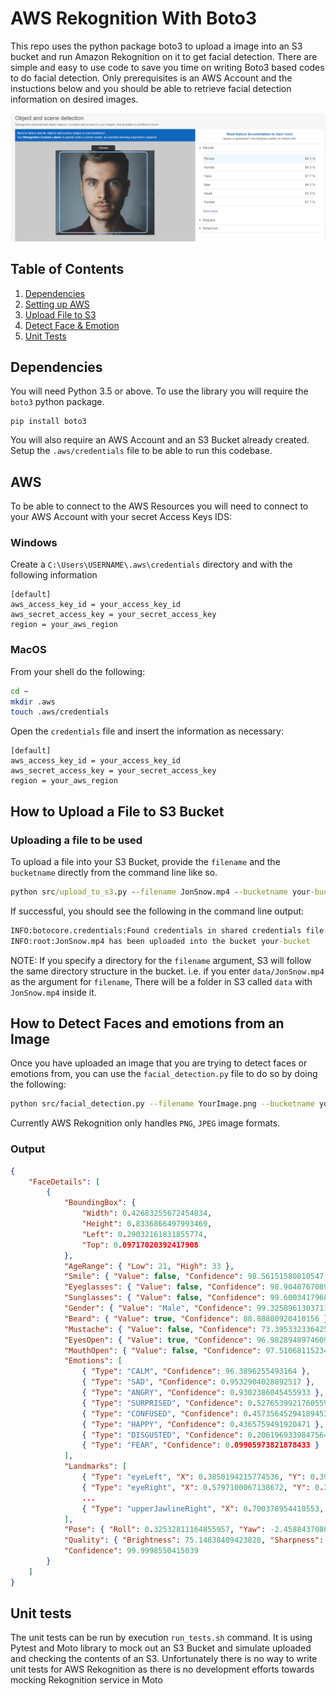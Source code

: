# AWS Rekognition With Boto3

This repo uses the python package boto3 to upload a image into an S3 bucket and run Amazon Rekognition on it to get facial detection. There are simple and easy to use code to save you time on writing Boto3 based codes to do facial detection.  Only prerequisites is an AWS Account and the instuctions below and you should be able to retrieve facial detection information on desired images. 

![alt text](images/Rekognition_face_example.PNG)

## Table of Contents
1. [Dependencies](#Dependencies)
2. [Setting up AWS](#AWS)
3. [Upload File to S3](#How-to-Upload-a-File-to-S3-Bucket)
4. [Detect Face & Emotion](#How-to-Detect-Faces-and-emotions-from-an-Image)
5. [Unit Tests](#Unit-Tests)


## Dependencies

You will need Python 3.5 or above. To use the library you will require the `boto3` python package. 

```
pip install boto3
```

You will also require an AWS Account and an S3 Bucket already created.  Setup the `.aws/credentials` file to be able to run this codebase. 

## AWS

To be able to connect to the AWS Resources you will need to connect to your AWS Account with your secret Access Keys IDS:

### Windows

Create a `C:\Users\USERNAME\.aws\credentials` directory and with the following information

```
[default]
aws_access_key_id = your_access_key_id
aws_secret_access_key = your_secret_access_key
region = your_aws_region
```

### MacOS

From your shell do the following:

```bash
cd ~
mkdir .aws
touch .aws/credentials
```

Open the `credentials` file and insert the information as necessary:

```
[default]
aws_access_key_id = your_access_key_id
aws_secret_access_key = your_secret_access_key
region = your_aws_region
```

## How to Upload a File to S3 Bucket


### Uploading a file to be used

To upload a file into your S3 Bucket, provide the `filename` and the `bucketname` directly from the command line like so.

```cmd
python src/upload_to_s3.py --filename JonSnow.mp4 --bucketname your-bucket
```

If successful, you should see the following in the command line output:

```cmd
INFO:botocore.credentials:Found credentials in shared credentials file: ~/.aws/credentials
INFO:root:JonSnow.mp4 has been uploaded into the bucket your-bucket
```

NOTE: If you specify a directory for the `filename` argument, S3 will follow the same directory structure in the bucket. i.e. if you enter `data/JonSnow.mp4` as the argument for `filename`, There will be a folder in S3 called `data` with `JonSnow.mp4` inside it. 

## How to Detect Faces and emotions from an Image

Once you have uploaded an image that you are trying to detect faces or emotions from, you can use the `facial_detection.py` file to do so by doing the following:

```bash
python src/facial_detection.py --filename YourImage.png --bucketname your-bucket
```

Currently AWS Rekognition only handles `PNG`, `JPEG` image formats. 

### Output

```json
{
	"FaceDetails": [
		{
			"BoundingBox": {
				"Width": 0.42683255672454834,
				"Height": 0.8336866497993469,
				"Left": 0.29032161831855774,
				"Top": 0.09717020392417908
			},
			"AgeRange": { "Low": 21, "High": 33 },
			"Smile": { "Value": false, "Confidence": 98.56151580810547 },
			"Eyeglasses": { "Value": false, "Confidence": 98.90487670898438 },
			"Sunglasses": { "Value": false, "Confidence": 99.600341796875 },
			"Gender": { "Value": "Male", "Confidence": 99.3250961303711 },
			"Beard": { "Value": true, "Confidence": 88.88880920410156 },
			"Mustache": { "Value": false, "Confidence": 73.39533233642578 },
			"EyesOpen": { "Value": true, "Confidence": 96.98289489746094 },
			"MouthOpen": { "Value": false, "Confidence": 97.51068115234375 },
			"Emotions": [
				{ "Type": "CALM", "Confidence": 96.3896255493164 },
				{ "Type": "SAD", "Confidence": 0.9532904028892517 },
				{ "Type": "ANGRY", "Confidence": 0.9302386045455933 },
				{ "Type": "SURPRISED", "Confidence": 0.5276539921760559 },
				{ "Type": "CONFUSED", "Confidence": 0.45735645294189453 },
				{ "Type": "HAPPY", "Confidence": 0.4365759491920471 },
				{ "Type": "DISGUSTED", "Confidence": 0.20619693398475647 },
				{ "Type": "FEAR", "Confidence": 0.09905973821878433 }
			],
			"Landmarks": [
				{ "Type": "eyeLeft", "X": 0.3850194215774536, "Y": 0.39215198159217834 },
				{ "Type": "eyeRight", "X": 0.5797100067138672, "Y": 0.3932642638683319 },
				...
				{ "Type": "upperJawlineRight", "X": 0.700378954410553, "Y": 0.38627853989601135 }
			],
			"Pose": { "Roll": 0.32532811164855957, "Yaw": -2.45884370803833, "Pitch": -1.9749592542648315 },
			"Quality": { "Brightness": 75.14838409423828, "Sharpness": 83.14741516113281 },
			"Confidence": 99.9998550415039
		}
	]
}
```

## Unit tests

The unit tests can be run by execution `run_tests.sh` command.  It is using Pytest and Moto library to mock out an S3 Bucket and simulate uploaded and checking the contents of an S3.  Unfortunately there is no way to write unit tests for AWS Rekognition as there is no development efforts towards mocking Rekognition service in Moto

